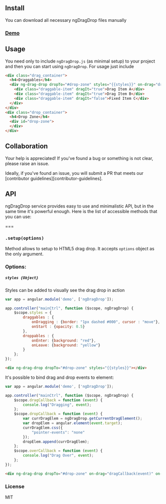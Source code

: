 ## Install

You can download all necessary ngDragDrop files manually

### [Demo](http://embed.plnkr.co/VtW4K2/preview)

## Usage

You need only to include ``ngDragDrop.js`` (as minimal setup) to your project and then you can start using ``ngDragDrop``. For usage just include

```html
<div class="drag_container">
  <h4>Draggables</h4>
  <div ng-drag-drop dropTo="#drop-zone" styles="{{styles}}" on-drag="dragCallback(event)" on-drop="dropCallback(event)" on-over="overCallback(event)">
    <div class="draggable-item" dragIt="true">Drag Item A</div>
    <div class="draggable-item" dragIt="true">Drag Item B</div>
    <div class="draggable-item" dragIt="false">Fixed Item C</div>
  </div>
</div>
<div class="drop_container">
  <h4>Drop Zone</h4>
  <div id="drop-zone">
  </div>
</div>
```

## Collaboration

Your help is appreciated! If you've found a bug or something is not clear, please raise an issue.

Ideally, if you've found an issue, you will submit a PR that meets our [contributor guidelines][contributor-guidelines].

## API

ngDragDrop service provides easy to use and minimalistic API, but in the same time it's powerful enough. Here is the list of accessible methods that you can use:

===

### ``.setup(options)``

Method allows to setup to HTML5 drag drop. It accepts ``options`` object as the only argument.

### Options:

##### ``styles {Object}``

Styles can be added to visually see the drag drop in action

```javascript
var app = angular.module('demo', ['ngDragDrop']);

app.controller("mainCtrl", function ($scope, ngDragDrop) {
	$scope.styles = {
		draggables : {
			onDragging : {border: "1px dashed #000", cursor : "move"},
			onStart : {opacity: 0.5}
		},
		droppables : {
			onEnter: {background: "red"},
			onLeave: {background: "yellow"}
		}
	};
});
```

```html
<div ng-drag-drop dropTo="#drop-zone" styles="{{styles}}"></div>
```

It's possible to bind drag and drop events to element:

```javascript
var app = angular.module('demo', ['ngDragDrop']);

app.controller("mainCtrl", function ($scope, ngDragDrop) {
	$scope.dragCallback = function (event) {
		console.log("Dragging", event);
	};
	$scope.dropCallback = function (event) {
		var currDragElem = ngDragDrop.getCurrentDragElement();
		var dropElem = angular.element(event.target);
		currDragElem.css({
			"pointer-events": "none"
		});
		dropElem.append(currDragElem);
	};
	$scope.overCallback = function (event) {
		console.log("Drag Over", event);
	};
});
```

```html
<div ng-drag-drop dropTo="#drop-zone" on-drag="dragCallback(event)" on-drop="dropCallback(event)" on-over="overCallback(event)">
```

### License
MIT
